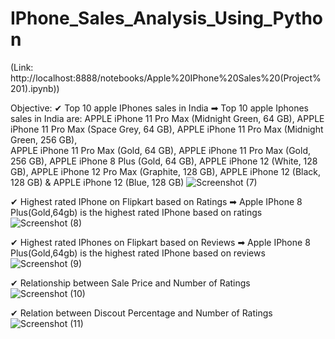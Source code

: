 # IPhone_Sales_Analysis_Using_Python
(Link: http://localhost:8888/notebooks/Apple%20IPhone%20Sales%20(Project%201).ipynb))

Objective: 
✔ Top 10 apple IPhones sales in India
➡ Top 10 apple Iphones sales in India are: APPLE iPhone 11 Pro Max (Midnight Green, 64 GB), APPLE iPhone 11 Pro Max (Space Grey, 64 GB), APPLE iPhone 11 Pro Max (Midnight Green, 256 GB),  
   APPLE iPhone 11 Pro Max (Gold, 64 GB), APPLE iPhone 11 Pro Max (Gold, 256 GB), APPLE iPhone 8 Plus (Gold, 64 GB), APPLE iPhone 12 (White, 128 GB), APPLE iPhone 12 Pro Max (Graphite, 128 
   GB), APPLE iPhone 12 (Black, 128 GB) & APPLE iPhone 12 (Blue, 128 GB)
  ![Screenshot (7)](https://github.com/subhajitdey295/Python_IPhone_Sales/assets/73297451/fe1c6e0d-48f9-417c-983a-f99b833e8b70)

✔ Highest rated IPhone on Flipkart based on Ratings
➡ Apple IPhone 8 Plus(Gold,64gb) is the highest rated IPhone based on ratings
![Screenshot (8)](https://github.com/subhajitdey295/Python_IPhone_Sales/assets/73297451/e95150ea-e3d7-45c7-9a49-f0c8cff5c72c)

✔ Highest rated IPhones on Flipkart based on Reviews
➡ Apple IPhone 8 Plus(Gold,64gb) is the highest rated IPhone based on reviews
![Screenshot (9)](https://github.com/subhajitdey295/Python_IPhone_Sales/assets/73297451/c2a36fbc-b6c4-4cb8-8e08-63e445db642d)

✔ Relationship between Sale Price and Number of Ratings
![Screenshot (10)](https://github.com/subhajitdey295/Python_IPhone_Sales/assets/73297451/484e0277-7b55-4b8d-89f0-56ee11ed9ff2)

✔ Relation between Discout Percentage and Number of Ratings
![Screenshot (11)](https://github.com/subhajitdey295/Python_IPhone_Sales/assets/73297451/bbfa2d86-ed10-41e7-8e5d-bf117447c634)

